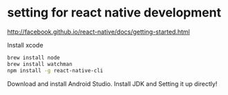 # setting for react native development

http://facebook.github.io/react-native/docs/getting-started.html

Install xcode

```bash
brew install node
brew install watchman
npm install -g react-native-cli
```


Download and install Android Studio. Install JDK and Setting it up directly!
